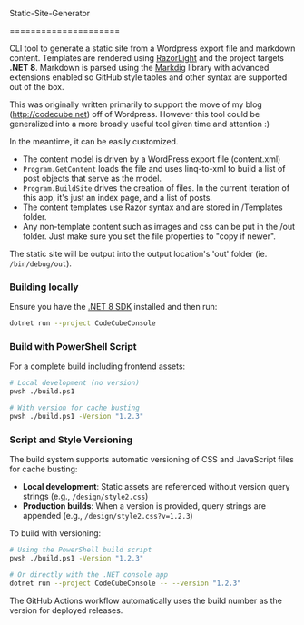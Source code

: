 Static-Site-Generator

=====================


CLI tool to generate a static site from a Wordpress export file and markdown content.
Templates are rendered using [RazorLight](https://github.com/toddams/RazorLight) and the project targets **.NET 8**.
Markdown is parsed using the [Markdig](https://github.com/xoofx/markdig) library with advanced extensions enabled so GitHub style tables and other syntax are supported out of the box.

This was originally written primarily to support the move of my blog (http://codecube.net) off of Wordpress. However this tool could be generalized into a more broadly useful tool given time and attention :)

In the meantime, it can be easily customized.

* The content model is driven by a WordPress export file (content.xml)
* `Program.GetContent` loads the file and uses linq-to-xml to build a list of post objects that serve as the model.
* `Program.BuildSite` drives the creation of files. In the current iteration of this app, it's just an index page, and a list of posts.
* The content templates use Razor syntax and are stored in /Templates folder.
* Any non-template content such as images and css can be put in the /out folder. Just make sure you set the file properties to "copy if newer".

The static site will be output into the output location's 'out' folder (ie. `/bin/debug/out`).

### Building locally

Ensure you have the [.NET 8 SDK](https://dotnet.microsoft.com/) installed and then run:

```bash
dotnet run --project CodeCubeConsole
```

### Build with PowerShell Script

For a complete build including frontend assets:

```bash
# Local development (no version)
pwsh ./build.ps1

# With version for cache busting
pwsh ./build.ps1 -Version "1.2.3"
```

### Script and Style Versioning

The build system supports automatic versioning of CSS and JavaScript files for cache busting:

- **Local development**: Static assets are referenced without version query strings (e.g., `/design/style2.css`)
- **Production builds**: When a version is provided, query strings are appended (e.g., `/design/style2.css?v=1.2.3`)

To build with versioning:

```bash
# Using the PowerShell build script
pwsh ./build.ps1 -Version "1.2.3"

# Or directly with the .NET console app
dotnet run --project CodeCubeConsole -- --version "1.2.3"
```

The GitHub Actions workflow automatically uses the build number as the version for deployed releases.
